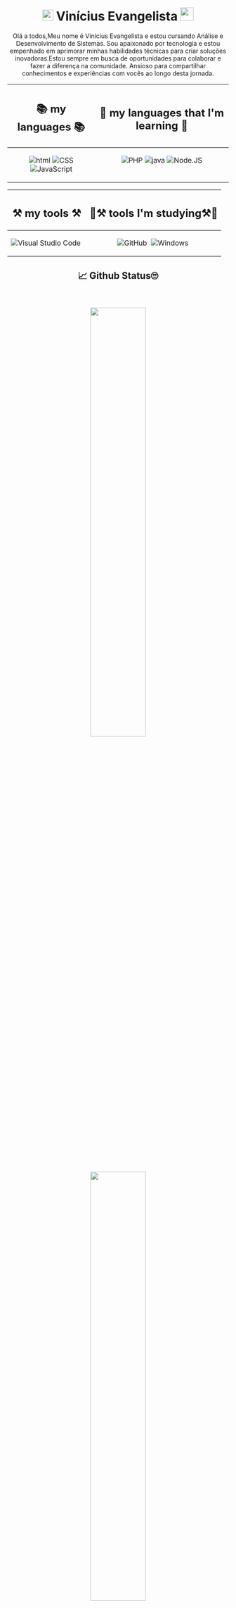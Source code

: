 <div align="center">

<h1 align="center">
	<img src="https://i.giphy.com/CaiVJuZGvR8HK.webp" alt="Huhm face" width="25px" height="25px">
	Vinícius Evangelista
	<img src="https://media.tenor.com/SNL9_xhZl9oAAAAi/waving-hand-joypixels.gif" alt="waving hand" width="30px" height="30px">
</h1>


Olá a todos,Meu nome é Vinícius Evangelista e estou cursando Análise e Desenvolvimento de Sistemas. Sou apaixonado por tecnologia e estou empenhado em aprimorar minhas habilidades técnicas para criar soluções inovadoras.Estou sempre em busca de oportunidades para colaborar e fazer a diferença na comunidade. Ansioso para compartilhar conhecimentos e experiências com vocês ao longo desta jornada.




<center>
	<table align="center">
		<thead>
			<tr>
				<th align="center"><h2>📚 my languages 📚</h2></th>
				<th align="center"><h2>📖 my languages that I'm learning 📖</h2></th>
			</tr>
		</thead>
		<tbody>
			<tr>
				<td align="center" style="vertical-align: top;">
					
![ html](https://img.shields.io/badge/HTML-0D1117?style=for-the-badge&logo=html5&logoColor=#E44c25&textColor=0D1117)
![CSS](https://img.shields.io/badge/-CSS-0D1117?style=for-the-badge&logo=CSS3&logoColor=1572B6&labelColor=0D1117)
![JavaScript](https://img.shields.io/badge/-JavaScript-0D1117?style=for-the-badge&logo=javascript&labelColor=0D1117)

</td>
    
<td align="center" style="vertical-align: top;">
					
![PHP](https://img.shields.io/badge/php-0D1117.svg?style=for-the-badge&logo=php&logoColor=blue)
![java](https://img.shields.io/badge/Java-0D1117?style=for-the-badge&logo=kofi&logoColor=e20d05&textColor=0D1117)
![Node.JS](https://img.shields.io/badge/-Node.JS-0D1117?style=for-the-badge&logo=node.js&labelColor=0D1117&textColor=0D1117)


</td>
			</tr>
		</tbody>
	</table>
</center>






<center>
	<table align="center">
<thead>
		<tr>
			<th align="center"><h2>⚒️ my tools ⚒️</h2></th>
			<th align="center"><h2>📖⚒️ tools I'm studying⚒️📖 </h2></th>
		</tr>
</thead>
<tbody>
			<tr>
				<td align="center" style="vertical-align: top;">


![Visual Studio Code](https://img.shields.io/badge/-Visual%20Studio%20Code-0D1117?style=for-the-badge&logo=visual-studio-code&logoColor=007ACC&labelColor=0D1117)&nbsp;


</td>
<td align="center" style="vertical-align: top;">
	
![GitHub](https://img.shields.io/badge/-GitHub-0D1117?style=for-the-badge&logo=github&labelColor=0D1117)&nbsp;
![Windows](https://img.shields.io/badge/-Windows-0D1117?style=for-the-badge&logo=windows&labelColor=0D1117)&nbsp;



</td>
			</tr>
		</tbody>
	</table>
</center>

<h2>📈 Github Status🙄</h2>



 <br>
 <br>
<div align="center">  

  <img height="50%" src="https://github-readme-stats.vercel.app/api?username=Vinicius-Evangelista-de-Carvalho&show_icons=true&count_private=true&hide_border=true&title_color=7600bc&icon_color=7600bc&text_color=c9d1d9&bg_color=0d1117" /> 

  <img height="50%" src="https://github-readme-stats.vercel.app/api/top-langs/?
username=Vinicius-Evangelista-de-Carvalho&layout=compact&hide_border=true&title_color=7600bc&text_color=c9d1d9&bg_color=0d1117" />
</div>


<img height="50%" src="https://github-readme-streak-stats.herokuapp.com?
username=Vinicius-Evangelista-de-Carvalho&layout=compact&hide_border=true&title_color=7600bc&text_color=c9d1d9&bg_color=0d1117" />

</br>
</br>

</p>
<h2> 💬 Contact Forms😁</h2>

<div> 

<a href="https://instagram.com/bigode.ofc21"><img src="https://cdn.icon-icons.com/icons2/1211/PNG/512/1491580635-yumminkysocialmedia26_83102.png" width="50"></a>
<a href="https://api.whatsapp.com/send?phone=5511960817390&text=prazer%20meu%20nome%20é%20vinicius%20e%20e
stou%20cursando%20,Analise%20Desemvolvimento%20De%20Sistema%20e%20estou%20em%20busca%20de%20um%20Estágio%20na%20aréa%20">
<img src="https://cdn.icon-icons.com/icons2/2429/PNG/512/whatsapp_logo_icon_147205.png"
width="50px"></img></a>
<a href="https://facebook.com/61557591638581"><img src="https://cdn.icon-icons.com/icons2/3132/PNG/512/facebook_social_network_network_communication_internet_icon_192273.png" width="50"></a>
<a href="mailto:vinicius.sl56220@gmail.com.com"><img src="https://cdn.icon-icons.com/icons2/72/PNG/256/email_14410.png" width="50"></a>
<a href="https://t.me/+5511960817390"><img src="https://cdn.icon-icons.com/icons2/2699/PNG/512/telegram_logo_icon_168692.png" width="50"></a>
<a href="https://x.com/BigodeSilva22?t=Fi3xu2wvdTGcJN7feAK5Ew&s=09">
<img src="https://cdn.icon-icons.com/icons2/1211/PNG/512/1491579542-yumminkysocialmedia22_83078.png" 
width="50">
</a>
<a href="https://www.linkedin.com/in/vin%C3%ADcius-evangelista-9b6a312b8?utm_source=share&utm_campaign=share_via&utm_content=profile&utm_medium=android_app">
<img src="https://cdn.icon-icons.com/icons2/808/PNG/512/linkedin_icon-icons.com_66096.png" 
width="50">
</a>

<br>

<h2>Visitors Count</h2> 

<!-- Inicio codigo Contador -->
<a title="busca cep" href="https://buscacep.net/"><img src="https://contador-gratis.com/contadores-de-visitas/280324121030413.gif" alt="busca cep"></a><div><a href="https://www.contador-gratis.com/" title="contador de visitas"></a></div>
<!-- Fim do codigo Contador -->

<h3>Thank you for your attention, repositories below, come back often👋😀</h3> 


</div>
